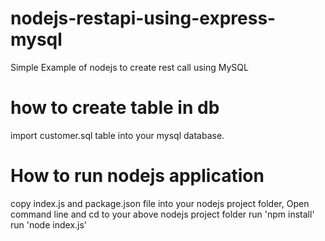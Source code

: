 # nodejs-restapi-using-express-mysql
Simple Example of nodejs to create rest call using MySQL

# how to create table in db
import customer.sql table into your mysql database.

# How to run nodejs application
copy index.js and package.json file into your nodejs project folder,
Open command line and cd to your above nodejs project folder
run 'npm install'
run 'node index.js'